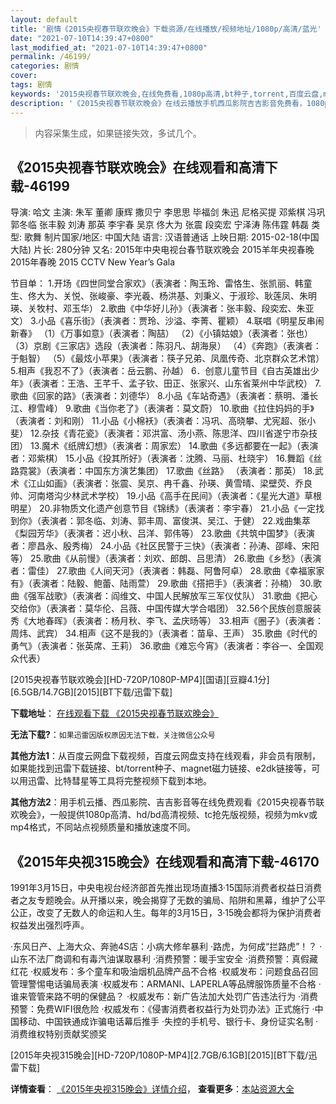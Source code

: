 ```yaml
---
layout: default
title: '剧情《2015央视春节联欢晚会》下载资源/在线播放/视频地址/1080p/高清/蓝光'
date: "2021-07-10T14:39:47+0800"
last_modified_at: "2021-07-10T14:39:47+0800"
permalink: /46199/
categories: 剧情
cover:
tags: 剧情
keywords: '2015央视春节联欢晚会,在线免费看,1080p高清,bt种子,torrent,百度云盘,magnet,磁力链,迅雷下载资源'
description: '《2015央视春节联欢晚会》在线云播放手机西瓜影院吉吉影音免费看，1080p高清bd/hd未删减完整版和tc抢先枪版，mkv/mp4格式，附带bt/torrent种子、magnet/磁力链、百度云盘、网盘资源迅雷下载链接'
---
```


>内容采集生成，如果链接失效，多试几个。


## 《2015央视春节联欢晚会》在线观看和高清下载-46199

导演: 哈文 主演: 朱军 董卿 康辉 撒贝宁 李思思 毕福剑 朱迅 尼格买提 邓紫棋 冯巩 郭冬临 张丰毅 刘涛 那英 李宇春 吴京 佟大为 张震 段奕宏 宁泽涛 陈伟霆 韩磊 类型: 歌舞 制片国家/地区: 中国大陆 语言: 汉语普通话 上映日期: 2015-02-18(中国大陆) 片长: 280分钟 又名: 2015年中央电视台春节联欢晚会 2015羊年央视春晚 2015年春晚 2015 CCTV New Year’s Gala

节目单： 1.开场《四世同堂合家欢》（表演者：陶玉玲、雷恪生、张凯丽、韩童生、佟大为、关悦、张峻豪、李光羲、杨洪基、刘秉义、于淑珍、耿莲凤、朱明瑛、关牧村、邓玉华） 2.歌曲《中华好儿孙》（表演者：张丰毅、段奕宏、朱亚文） 3.小品《喜乐街》（表演者：贾玲、沙溢、李菁、瞿颖） 4.联唱《明星反串闹新春》 （1）《万事如意》（表演者：陶喆） （2）《小镇姑娘》（表演者：张也） （3）京剧《三家店》选段（表演者：陈羽凡、胡海泉） （4）《奔跑》（表演者：于魁智） （5）《最炫小苹果》（表演者：筷子兄弟、凤凰传奇、北京群众艺术馆） 5.相声《我忍不了》（表演者：岳云鹏、孙越） 6．创意儿童节目《自古英雄出少年》（表演者：王浩、王芊千、孟子钦、田正、张家兴、山东省莱州中华武校） 7.歌曲《回家的路》（表演者：刘德华） 8.小品《车站奇遇》（表演者：蔡明、潘长江、穆雪峰） 9.歌曲《当你老了》（表演者：莫文蔚） 10.歌曲《拉住妈妈的手》（表演者：刘和刚） 11.小品《小棉袄》（表演者：冯巩、高晓攀、尤宪超、张小斐） 12.杂技《青花瓷》（表演者：邓洪富、汤小燕、陈思洋、四川省遂宁市杂技团） 13.魔术《纸牌幻想》（表演者：周家宏） 14.歌曲《多远都要在一起》（表演者：邓紫棋） 15.小品《投其所好》（表演者：沈腾、马丽、杜晓宇） 16.舞蹈《丝路霓裳》（表演者：中国东方演艺集团） 17.歌曲《丝路》 （表演者：那英） 18.武术《江山如画》（表演者：张震、吴京、冉千鑫、孙瑛、黄雪晴、梁壁荧、乔良帅、河南塔沟少林武术学校） 19.小品《高手在民间》（表演者：《星光大道》草根明星） 20.非物质文化遗产创意节目《锦绣》（表演者：李宇春） 21.小品《一定找到你》（表演者：郭冬临、刘涛、郭丰周、富俊淇、吴江、于健） 22.戏曲集萃《梨园芳华》（表演者：迟小秋、吕洋、郭伟等） 23.歌曲《共筑中国梦》（表演者：廖昌永、殷秀梅） 24.小品《社区民警于三快》（表演者：孙涛、邵峰、宋阳等） 25.歌曲《从前慢》（表演者：刘欢、郎朗、吕思清） 26.歌曲《乡愁》（表演者：雷佳） 27.歌曲《人间天河》（表演者：韩磊、阿鲁阿卓） 28.歌曲《幸福家家有》（表演者：陆毅、鲍蕾、陆雨萱） 29.歌曲《搭把手》（表演者：孙楠） 30.歌曲《强军战歌》（表演者：阎维文、中国人民解放军三军仪仗队） 31.歌曲《把心交给你》（表演者：莫华伦、吕薇、中国传媒大学合唱团） 32.56个民族创意服装秀《大地春晖》（表演者：杨月秋、李飞、孟庆旸等） 33.相声《圈子》（表演者：周炜、武宾） 34.相声《这不是我的》（表演者：苗阜、王声） 35.歌曲《时代的勇气》（表演者：张英席、王莉） 36.歌曲《难忘今宵》（表演者：李谷一、全国观众代表）


[2015央视春节联欢晚会][HD-720P/1080P-MP4][国语][豆瓣4.1分][6.5GB/14.7GB][2015][BT下载/迅雷下载]

**下载地址**： [在线观看下载 《2015央视春节联欢晚会》](https://www.btdx8.com/torrent/2015_cctv_new_years_gala_2015.html) 


**无法下载?**：`如果迅雷因版权原因无法下载，关注微信公众号 `

**其他方法1**：从百度云网盘下载视频，百度云网盘支持在线观看，非会员有限制，如果能找到迅雷下载链接、bt/torrent种子、magnet磁力链接、e2dk链接等，可以用迅雷、比特彗星等工具将完整视频下载到本地。

**其他方法2**：用手机云播、西瓜影院、吉吉影音等在线免费观看《2015央视春节联欢晚会》，一般提供1080p高清、hd/bd高清视频、tc抢先版视频，视频为mkv或mp4格式，不同站点视频质量和播放速度不同。


## 《2015年央视315晚会》在线观看和高清下载-46170

1991年3月15日，中央电视台经济部首先推出现场直播3·15国际消费者权益日消费者之友专题晚会。从开播以来，晚会揭穿了无数的骗局、陷阱和黑幕，维护了公平公正，改变了无数人的命运和人生。每年的3月15日，3·15晚会都将为保护消费者权益发出强烈呼声。

·东风日产、上海大众、奔驰4S店：小病大修牟暴利 ·路虎，为何成“拦路虎”！？ ·山东不法厂商调和有毒汽油谋取暴利 ·消费预警：暖手宝安全 ·消费预警：真假藏红花 ·权威发布：多个童车和吸油烟机品牌产品不合格 ·权威发布：问题食品召回管理警惕电话骗局表演 ·权威发布：ARMANI、LAPERLA等品牌服饰质量不合格 ·谁来管管来路不明的保健品？ ·权威发布：新广告法加大处罚广告违法行为 ·消费预警：免费WIFI很危险 ·权威发布：《侵害消费者权益行为处罚办法》正式施行 ·中国移动、中国铁通成诈骗电话幕后推手 ·失控的手机号、银行卡、身份证实名制 ·消费维权特别贡献奖颁奖


[2015年央视315晚会][HD-720P/1080P-MP4][2.7GB/6.1GB][2015][BT下载/迅雷下载]

**详情查看**： [《2015年央视315晚会》详情介绍](/movie/46170/)， **查看更多**：[本站资源大全](/movie/t/all/)

